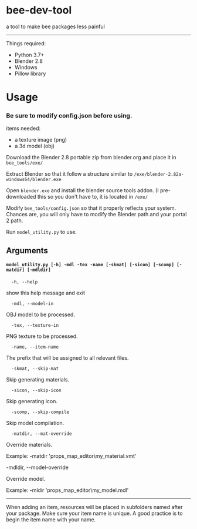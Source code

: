 # bee-dev-tool

a tool to make bee packages less painful

***

Things required:
- Python 3.7+
- Blender 2.8
- Windows
- Pillow library

# Usage
### Be sure to modify config.json before using.
items needed:
- a texture image (png)
- a 3d model (obj)

Download the Blender 2.8 portable zip from blender.org and place it in `bee_tools/exe/`

Extract Blender so that it follow a structure similar to `/exe/blender-2.82a-windows64/blender.exe`

Open `blender.exe` and install the blender source tools addon. (I pre-downloaded this so you don't have to, it is located in `/exe/`

Modify `bee_tools/config.json` so that it properly reflects your system. Chances are, you will only have to modify the Blender path and your portal 2 path.

Run `model_utility.py` to use.

## Arguments

#### `model_utility.py [-h] -mdl -tex -name [-skmat] [-sicon] [-scomp] [-matdir] [-mdldir]`


`  -h, --help`
  
show this help message and exit


`  -mdl, --model-in`
  
OBJ model to be processed.


`  -tex, --texture-in`
  
PNG texture to be processed.


`  -name, --item-name`
  
The prefix that will be assigned to all relevant files.


`  -skmat, --skip-mat`
  
Skip generating materials.


`  -sicon, --skip-icon`
  
Skip generating icon.


`  -scomp, --skip-compile`
  
Skip model compilation.


`  -matdir, --mat-override`
  
Override materials.

Example: -matdir 'props_map_editor\\my_material.vmt'


  -mdldir, --model-override
  
Override model.

Example: -mldir 'props_map_editor\\my_model.mdl'

***

When adding an item, resources will be placed in subfolders named after your package. Make sure your item name is unique. A good practice is to begin the item name with your name.

